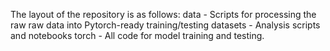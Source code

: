 The layout of the repository is as follows:
  data
    - Scripts for processing the raw raw data into Pytorch-ready training/testing datasets
    - Analysis scripts and notebooks
  torch
    - All code for model training and testing.
